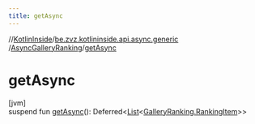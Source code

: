 ```yaml
---
title: getAsync
---
```

//[KotlinInside](../../../index.html)/[be.zvz.kotlininside.api.async.generic](../index.html)
/[AsyncGalleryRanking](index.html)/[getAsync](get-async.html)

# getAsync

[jvm]\
suspend fun [getAsync](get-async.html)():
Deferred&lt;[List](https://kotlinlang.org/api/latest/jvm/stdlib/kotlin.collections/-list/index.html)&lt;[GalleryRanking.RankingItem](
../../be.zvz.kotlininside.api.generic/-gallery-ranking/-ranking-item/index.html)&gt;&gt;




